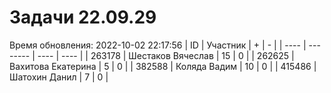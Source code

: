 # Задачи 22.09.29
Время обновления: 2022-10-02 22:17:56
| ID   | Участник | +    | -    |
| ---- | -------- | ---- | ---- |
| 263178 | Шестаков Вячеслав | 15 | 0 |
| 262625 | Вахитова Екатерина | 5 | 0 |
| 382588 | Коляда Вадим | 10 | 0 |
| 415486 | Шатохин Данил | 7 | 0 |
